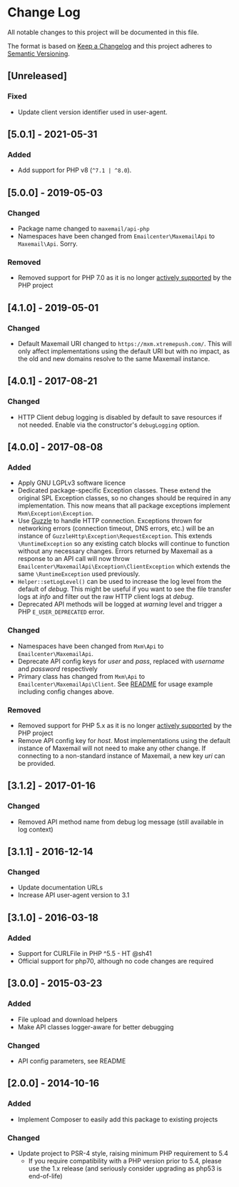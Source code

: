 # Change Log
All notable changes to this project will be documented in this file.

The format is based on [Keep a Changelog](http://keepachangelog.com/) 
and this project adheres to [Semantic Versioning](http://semver.org/).

## [Unreleased]
### Fixed
- Update client version identifier used in user-agent.

## [5.0.1] - 2021-05-31
### Added
- Add support for PHP v8 (`^7.1 | ^8.0`).

## [5.0.0] - 2019-05-03
### Changed
- Package name changed to `maxemail/api-php`
- Namespaces have been changed from `Emailcenter\MaxemailApi` to
  `Maxemail\Api`. Sorry.
### Removed
- Removed support for PHP 7.0 as it is no longer
[actively supported](https://php.net/supported-versions.php) by the PHP project


## [4.1.0] - 2019-05-01
### Changed
- Default Maxemail URI changed to `https://mxm.xtremepush.com/`. This will
  only affect implementations using the default URI but with no impact, as the
  old and new domains resolve to the same Maxemail instance.

## [4.0.1] - 2017-08-21
### Changed
- HTTP Client debug logging is disabled by default to save resources if not
needed. Enable via the constructor's `debugLogging` option.

## [4.0.0] - 2017-08-08
### Added
- Apply GNU LGPLv3 software licence
- Dedicated package-specific Exception classes. These extend the original SPL
Exception classes, so no changes should be required in any implementation. This
now means that all package exceptions implement `Mxm\Exception\Exception`.
- Use [Guzzle](http://guzzlephp.org/) to handle HTTP connection. Exceptions
thrown for networking errors (connection timeout, DNS errors, etc.) will be an
instance of `GuzzleHttp\Exception\RequestException`. This extends
`\RuntimeException` so any existing catch blocks will continue to function
without any necessary changes. Errors returned by Maxemail as a response to an
API call will now throw `Emailcenter\MaxemailApi\Exception\ClientException`
which extends the same `\RuntimeException` used previously.
- `Helper::setLogLevel()` can be used to increase the log level from the default
of *debug*. This might be useful if you want to see the file transfer logs at
*info* and filter out the raw HTTP client logs at *debug*.
- Deprecated API methods will be logged at *warning* level and trigger a PHP
`E_USER_DEPRECATED` error.
### Changed
- Namespaces have been changed from `Mxm\Api` to `Emailcenter\MaxemailApi`.
- Deprecate API config keys for *user* and *pass*, replaced with *username* and
*password* respectively
- Primary class has changed from `Mxm\Api` to `Emailcenter\MaxemailApi\Client`.
See [README](README.md) for usage example including config changes above.
### Removed
- Removed support for PHP 5.x as it is no longer
[actively supported](https://php.net/supported-versions.php) by the PHP project
- Remove API config key for *host*. Most implementations using the default
instance of Maxemail will not need to make any other change. If connecting to a
non-standard instance of Maxemail, a new key *uri* can be provided. 

## [3.1.2] - 2017-01-16
### Changed
- Removed API method name from debug log message (still available in log context)

## [3.1.1] - 2016-12-14
### Changed
- Update documentation URLs
- Increase API user-agent version to 3.1

## [3.1.0] - 2016-03-18
### Added
- Support for CURLFile in PHP ^5.5 - HT @sh41
- Official support for php70, although no code changes are required

## [3.0.0] - 2015-03-23
### Added
- File upload and download helpers
- Make API classes logger-aware for better debugging

### Changed
- API config parameters, see README

## [2.0.0] - 2014-10-16
### Added
- Implement Composer to easily add this package to existing projects

### Changed
- Update project to PSR-4 style, raising minimum PHP requirement to 5.4
  - If you require compatibility with a PHP version prior to 5.4, please use the 1.x release (and seriously consider upgrading as php53 is end-of-life)
